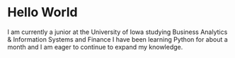 # Hello World
I am currently a junior at the University of Iowa studying Business Analytics & Information Systems and Finance
I have been learning Python for about a month and I am eager to continue to expand my knowledge.
